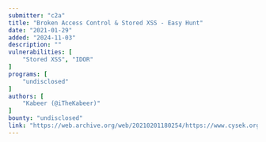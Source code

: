 ```yaml
---
submitter: "c2a"
title: "Broken Access Control & Stored XSS - Easy Hunt"
date: "2021-01-29"
added: "2024-11-03"
description: ""
vulnerabilities: [
    "Stored XSS", "IDOR"
]
programs: [
    "undisclosed"
]
authors: [
    "Kabeer (@iTheKabeer)"
]
bounty: "undisclosed"
link: "https://web.archive.org/web/20210201180254/https://www.cysek.org/post/bac-sxss"
---
```




